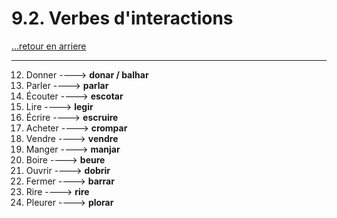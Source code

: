 # 9.2. Verbes d'interactions

[...retour en arriere](../../menu_fiches.md)

---

12. Donner  ----> **donar / balhar**
13. Parler  ----> **parlar**
14. Écouter  ----> **escotar**
15. Lire  ----> **legir**
16. Écrire  ----> **escruire**
17. Acheter  ----> **crompar**
18. Vendre  ----> **vendre**
19. Manger  ----> **manjar**
20. Boire  ----> **beure**
21. Ouvrir  ----> **dobrir**
22. Fermer  ----> **barrar**
23. Rire  ----> **rire**
24. Pleurer ----> **plorar**